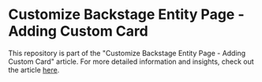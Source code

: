 # Customize Backstage Entity Page - Adding Custom Card

This repository is part of the "Customize Backstage Entity Page - Adding Custom Card" article. For more detailed information and insights, check out the article [here](https://www.linkedin.com/pulse/customize-backstage-entity-page-adding-custom-card-milutinovic-pwtlf).

